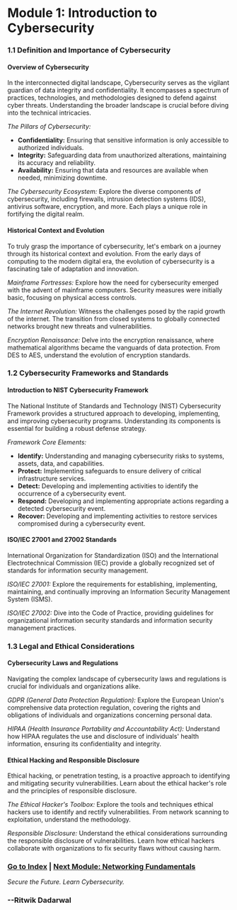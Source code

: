 # Module 1: Introduction to Cybersecurity

### 1.1 Definition and Importance of Cybersecurity
<a id="module11"></a>
#### Overview of Cybersecurity

In the interconnected digital landscape, Cybersecurity serves as the vigilant guardian of data integrity and confidentiality. It encompasses a spectrum of practices, technologies, and methodologies designed to defend against cyber threats. Understanding the broader landscape is crucial before diving into the technical intricacies.

*The Pillars of Cybersecurity:*
- **Confidentiality:** Ensuring that sensitive information is only accessible to authorized individuals.
- **Integrity:** Safeguarding data from unauthorized alterations, maintaining its accuracy and reliability.
- **Availability:** Ensuring that data and resources are available when needed, minimizing downtime.

*The Cybersecurity Ecosystem:*
Explore the diverse components of cybersecurity, including firewalls, intrusion detection systems (IDS), antivirus software, encryption, and more. Each plays a unique role in fortifying the digital realm.

#### Historical Context and Evolution

To truly grasp the importance of cybersecurity, let's embark on a journey through its historical context and evolution. From the early days of computing to the modern digital era, the evolution of cybersecurity is a fascinating tale of adaptation and innovation.

*Mainframe Fortresses:*
Explore how the need for cybersecurity emerged with the advent of mainframe computers. Security measures were initially basic, focusing on physical access controls.

*The Internet Revolution:*
Witness the challenges posed by the rapid growth of the internet. The transition from closed systems to globally connected networks brought new threats and vulnerabilities.

*Encryption Renaissance:*
Delve into the encryption renaissance, where mathematical algorithms became the vanguards of data protection. From DES to AES, understand the evolution of encryption standards.

### 1.2 Cybersecurity Frameworks and Standards
<a id="module12"></a>
#### Introduction to NIST Cybersecurity Framework

The National Institute of Standards and Technology (NIST) Cybersecurity Framework provides a structured approach to developing, implementing, and improving cybersecurity programs. Understanding its components is essential for building a robust defense strategy.

*Framework Core Elements:*
- **Identify:** Understanding and managing cybersecurity risks to systems, assets, data, and capabilities.
- **Protect:** Implementing safeguards to ensure delivery of critical infrastructure services.
- **Detect:** Developing and implementing activities to identify the occurrence of a cybersecurity event.
- **Respond:** Developing and implementing appropriate actions regarding a detected cybersecurity event.
- **Recover:** Developing and implementing activities to restore services compromised during a cybersecurity event.

#### ISO/IEC 27001 and 27002 Standards

International Organization for Standardization (ISO) and the International Electrotechnical Commission (IEC) provide a globally recognized set of standards for information security management.

*ISO/IEC 27001:*
Explore the requirements for establishing, implementing, maintaining, and continually improving an Information Security Management System (ISMS).

*ISO/IEC 27002:*
Dive into the Code of Practice, providing guidelines for organizational information security standards and information security management practices.

### 1.3 Legal and Ethical Considerations
<a id="module13"></a>
#### Cybersecurity Laws and Regulations

Navigating the complex landscape of cybersecurity laws and regulations is crucial for individuals and organizations alike.

*GDPR (General Data Protection Regulation):*
Explore the European Union's comprehensive data protection regulation, covering the rights and obligations of individuals and organizations concerning personal data.

*HIPAA (Health Insurance Portability and Accountability Act):*
Understand how HIPAA regulates the use and disclosure of individuals' health information, ensuring its confidentiality and integrity.

#### Ethical Hacking and Responsible Disclosure

Ethical hacking, or penetration testing, is a proactive approach to identifying and mitigating security vulnerabilities. Learn about the ethical hacker's role and the principles of responsible disclosure.

*The Ethical Hacker's Toolbox:*
Explore the tools and techniques ethical hackers use to identify and rectify vulnerabilities. From network scanning to exploitation, understand the methodology.

*Responsible Disclosure:*
Understand the ethical considerations surrounding the responsible disclosure of vulnerabilities. Learn how ethical hackers collaborate with organizations to fix security flaws without causing harm.

### [Go to Index](index.md) | [Next Module: Networking Fundamentals](Module2.md)

*Secure the Future. Learn Cybersecurity.*


### --Ritwik Dadarwal
